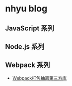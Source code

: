 # nhyu blog

## JavaScript 系列

## Node.js 系列

## Webpack 系列
- [Webpack打包抽离第三方库](./docs/webpack/webpack-01.md)